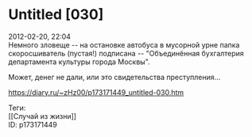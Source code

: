 Untitled [030]
===============

   
 2012-02-20, 22:04   
  Немного зловеще -- на остановке автобуса в мусорной урне папка скоросшиватель (пустая!) подписана -- "Объединённая бухгалтерия департамента культуры города Москвы".   
   
 Может, денег не дали, или это свидетельства преступления...   
    
 <https://diary.ru/~zHz00/p173171449_untitled-030.htm>   
   
 Теги:   
 [[Случай из жизни]]   
 ID: p173171449